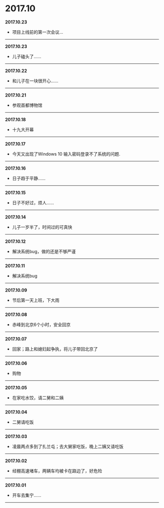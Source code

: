 # 2017.10

**2017.10.23**
*   项目上线前的第一次会议...
---

**2017.10.23**
*   儿子磕头了......
---

**2017.10.22**
*   和儿子在一块很开心......
---

**2017.10.21**
*   参观首都博物馆
---

**2017.10.18**
*   十九大开幕
---

**2017.10.17**
*   今天又出现了Windows 10 输入密码登录不了系统的问题.
---

**2017.10.16**
*   日子趋于平静......
---

**2017.10.15**
*   日子不好过，烦人......
---

**2017.10.14**
*   儿子一岁半了，时间过的可真快
---

**2017.10.12**
*   解决系统bug，做的还是不够严谨
---

**2017.10.11**
*   解决系统bug
---

**2017.10.09**
*   节后第一天上班，下大雨
---

**2017.10.08**
*	赤峰到北京6个小时，安全回京
---

**2017.10.07**
*	回家；路上和媳妇起争执，将儿子带回北京了
---

**2017.10.06**
*	购物
---

**2017.10.05**
*	在家吃水饺，请二舅和二姨
---

**2017.10.04**
*	二舅请吃饭
---

**2017.10.03**
*	凌晨两点多到了扎兰屯；去大舅家吃饭，晚上二姨又请吃饭
---

**2017.10.02**
*	经棚高速堵车，两辆车均被卡在路边了，好危险
---

**2017.10.01**
*	开车去集宁......
---
